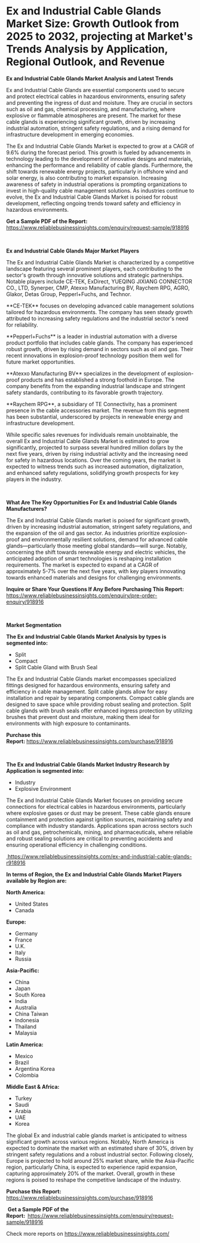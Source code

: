 <p><h1>Ex and Industrial Cable Glands Market Size: Growth Outlook from 2025 to 2032, projecting at Market's Trends Analysis by Application, Regional Outlook, and Revenue</h1></p><p><strong>Ex and Industrial Cable Glands Market Analysis and Latest Trends</strong></p>
<p><p>Ex and Industrial Cable Glands are essential components used to secure and protect electrical cables in hazardous environments, ensuring safety and preventing the ingress of dust and moisture. They are crucial in sectors such as oil and gas, chemical processing, and manufacturing, where explosive or flammable atmospheres are present. The market for these cable glands is experiencing significant growth, driven by increasing industrial automation, stringent safety regulations, and a rising demand for infrastructure development in emerging economies.</p><p>The Ex and Industrial Cable Glands Market is expected to grow at a CAGR of 9.6% during the forecast period. This growth is fueled by advancements in technology leading to the development of innovative designs and materials, enhancing the performance and reliability of cable glands. Furthermore, the shift towards renewable energy projects, particularly in offshore wind and solar energy, is also contributing to market expansion. Increasing awareness of safety in industrial operations is prompting organizations to invest in high-quality cable management solutions. As industries continue to evolve, the Ex and Industrial Cable Glands Market is poised for robust development, reflecting ongoing trends toward safety and efficiency in hazardous environments.</p></p>
<p><strong>Get a Sample PDF of the Report:&nbsp;</strong> <a href="https://www.reliablebusinessinsights.com/enquiry/request-sample/918916?utm_campaign=3074&utm_medium=2&utm_source=Github&utm_content=ia&utm_term=02042025&utm_id=ex-and-industrial-cable-glands">https://www.reliablebusinessinsights.com/enquiry/request-sample/918916</a></p>
<p>&nbsp;</p>
<p><strong>Ex and Industrial Cable Glands Major Market Players</strong></p>
<p><p>The Ex and Industrial Cable Glands Market is characterized by a competitive landscape featuring several prominent players, each contributing to the sector's growth through innovative solutions and strategic partnerships. Notable players include CE-TEK, ExDirect, YUEQING JIXIANG CONNECTOR CO., LTD, Synerper, CMP, Atexxo Manufacturing BV, Raychem RPG, AGRO, Glakor, Detas Group, Pepperl+Fuchs, and Technor.</p><p>**CE-TEK** focuses on developing advanced cable management solutions tailored for hazardous environments. The company has seen steady growth attributed to increasing safety regulations and the industrial sector's need for reliability.</p><p>**Pepperl+Fuchs** is a leader in industrial automation with a diverse product portfolio that includes cable glands. The company has experienced robust growth, driven by rising demand in sectors such as oil and gas. Their recent innovations in explosion-proof technology position them well for future market opportunities.</p><p>**Atexxo Manufacturing BV** specializes in the development of explosion-proof products and has established a strong foothold in Europe. The company benefits from the expanding industrial landscape and stringent safety standards, contributing to its favorable growth trajectory.</p><p>**Raychem RPG**, a subsidiary of TE Connectivity, has a prominent presence in the cable accessories market. The revenue from this segment has been substantial, underscored by projects in renewable energy and infrastructure development.</p><p>While specific sales revenues for individuals remain unobtainable, the overall Ex and Industrial Cable Glands Market is estimated to grow significantly, projected to surpass several hundred million dollars by the next five years, driven by rising industrial activity and the increasing need for safety in hazardous locations. Over the coming years, the market is expected to witness trends such as increased automation, digitalization, and enhanced safety regulations, solidifying growth prospects for key players in the industry.</p></p>
<p>&nbsp;</p>
<p><strong>What Are The Key Opportunities For Ex and Industrial Cable Glands Manufacturers?</strong></p>
<p><p>The Ex and Industrial Cable Glands market is poised for significant growth, driven by increasing industrial automation, stringent safety regulations, and the expansion of the oil and gas sector. As industries prioritize explosion-proof and environmentally resilient solutions, demand for advanced cable glands—particularly those meeting global standards—will surge. Notably, concerning the shift towards renewable energy and electric vehicles, the anticipated adoption of smart technologies is reshaping installation requirements. The market is expected to expand at a CAGR of approximately 5-7% over the next five years, with key players innovating towards enhanced materials and designs for challenging environments.</p></p>
<p><strong>Inquire or Share Your Questions If Any Before Purchasing This Report:</strong> <a href="https://www.reliablebusinessinsights.com/enquiry/pre-order-enquiry/918916?utm_campaign=3074&utm_medium=2&utm_source=Github&utm_content=ia&utm_term=02042025&utm_id=ex-and-industrial-cable-glands">https://www.reliablebusinessinsights.com/enquiry/pre-order-enquiry/918916</a></p>
<p>&nbsp;</p>
<p><strong>Market Segmentation</strong></p>
<p><strong>The Ex and Industrial Cable Glands Market Analysis by types is segmented into:</strong></p>
<p><ul><li>Split</li><li>Compact</li><li>Split Cable Gland with Brush Seal</li></ul></p>
<p><p>The Ex and Industrial Cable Glands market encompasses specialized fittings designed for hazardous environments, ensuring safety and efficiency in cable management. Split cable glands allow for easy installation and repair by separating components. Compact cable glands are designed to save space while providing robust sealing and protection. Split cable glands with brush seals offer enhanced ingress protection by utilizing brushes that prevent dust and moisture, making them ideal for environments with high exposure to contaminants.</p></p>
<p><strong>Purchase this Report:&nbsp;</strong><a href="https://www.reliablebusinessinsights.com/purchase/918916?utm_campaign=3074&utm_medium=2&utm_source=Github&utm_content=ia&utm_term=02042025&utm_id=ex-and-industrial-cable-glands">https://www.reliablebusinessinsights.com/purchase/918916</a></p>
<p>&nbsp;</p>
<p><strong>The Ex and Industrial Cable Glands Market Industry Research by Application is segmented into:</strong></p>
<p><ul><li>Industry</li><li>Explosive Environment</li></ul></p>
<p><p>The Ex and Industrial Cable Glands Market focuses on providing secure connections for electrical cables in hazardous environments, particularly where explosive gases or dust may be present. These cable glands ensure containment and protection against ignition sources, maintaining safety and compliance with industry standards. Applications span across sectors such as oil and gas, petrochemicals, mining, and pharmaceuticals, where reliable and robust sealing solutions are critical to preventing accidents and ensuring operational efficiency in challenging conditions.</p></p>
<p><a href="https://www.reliablebusinessinsights.com/ex-and-industrial-cable-glands-r918916?utm_campaign=3074&utm_medium=2&utm_source=Github&utm_content=ia&utm_term=02042025&utm_id=ex-and-industrial-cable-glands">&nbsp;https://www.reliablebusinessinsights.com/ex-and-industrial-cable-glands-r918916</a></p>
<p><strong>In terms of Region, the Ex and Industrial Cable Glands Market Players available by Region are:</strong></p>
<p>
    <p> <strong> North America: </strong>
        <ul>
            <li>United States</li>
            <li>Canada</li>
        </ul>
        </p> 
    <p> <strong> Europe: </strong>
        <ul>
            <li>Germany</li>
            <li>France</li>
            <li>U.K.</li>
            <li>Italy</li>
            <li>Russia</li>
        </ul>
        </p> 
    <p> <strong> Asia-Pacific: </strong>
        <ul>
            <li>China</li>
            <li>Japan</li>
            <li>South Korea</li>
            <li>India</li>
            <li>Australia</li>
            <li>China Taiwan</li>
            <li>Indonesia</li>
            <li>Thailand</li>
            <li>Malaysia</li>
        </ul>
        </p> 
    <p> <strong> Latin America: </strong>
        <ul>
            <li>Mexico</li>
            <li>Brazil</li>
            <li>Argentina Korea</li>
            <li>Colombia</li>
        </ul>
        </p> 
    <p> <strong> Middle East & Africa: </strong>
        <ul>
            <li>Turkey</li>
            <li>Saudi</li>
            <li>Arabia</li>
            <li>UAE</li>
            <li>Korea</li>
        </ul>
    </p>
    </p>
<p><p>The global Ex and industrial cable glands market is anticipated to witness significant growth across various regions. Notably, North America is expected to dominate the market with an estimated share of 30%, driven by stringent safety regulations and a robust industrial sector. Following closely, Europe is projected to hold around 25% market share, while the Asia-Pacific region, particularly China, is expected to experience rapid expansion, capturing approximately 20% of the market. Overall, growth in these regions is poised to reshape the competitive landscape of the industry.</p></p>
<p><strong>Purchase this Report: </strong><a href="https://www.reliablebusinessinsights.com/purchase/918916?utm_campaign=3074&utm_medium=2&utm_source=Github&utm_content=ia&utm_term=02042025&utm_id=ex-and-industrial-cable-glands">https://www.reliablebusinessinsights.com/purchase/918916</a></p>
<p>&nbsp;<strong>Get a Sample PDF of the Report:&nbsp;&nbsp;</strong><a href="https://www.reliablebusinessinsights.com/enquiry/request-sample/918916?utm_campaign=3074&utm_medium=2&utm_source=Github&utm_content=ia&utm_term=02042025&utm_id=ex-and-industrial-cable-glands">https://www.reliablebusinessinsights.com/enquiry/request-sample/918916</a></p>
<p><strong></strong></p>
<p>Check more reports on <a href="https://www.reliablebusinessinsights.com/?utm_campaign=3074&utm_medium=2&utm_source=Github&utm_content=ia&utm_term=02042025&utm_id=ex-and-industrial-cable-glands">https://www.reliablebusinessinsights.com/</a></p>